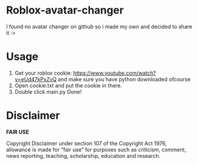 # Roblox-avatar-changer
I found no avatar changer on github so i made my own and decided to share it :>

# Usage
1. Get your roblox cookie: https://www.youtube.com/watch?v=eUd47kPxZvQ and make sure you have python downloaded ofcourse
2. Open cookie.txt and put the cookie in there.
3. Double click main.py
Done!

# Disclaimer
**FAIR USE**

Copyright Disclaimer under section 107 of the Copyright Act 1976, allowance is made for “fair use” for purposes such as criticism, comment, news reporting, teaching, scholarship, education and research.
